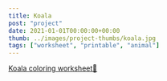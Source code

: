 ```yaml
---
title: Koala
post: "project"
date: 2021-01-01T00:00:00+00:00
thumb: ../images/project-thumbs/koala.jpg
tags: ["worksheet", "printable", "animal"]
---
```


[Koala coloring worksheet🐨](https://drive.google.com/file/d/1wofei9cAIvW4GQcebfnFmRRU4Bm81yBx/view?usp=sharing)
